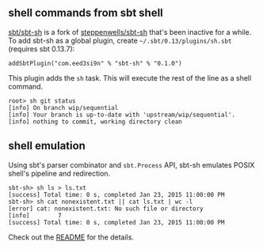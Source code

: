 
## shell commands from sbt shell

[sbt/sbt-sh][1] is a fork of [steppenwells/sbt-sh][2] that's been inactive for a while.
To add sbt-sh as a global plugin, create `~/.sbt/0.13/plugins/sh.sbt` (requires sbt 0.13.7):

    addSbtPlugin("com.eed3si9n" % "sbt-sh" % "0.1.0")

This plugin adds the `sh` task. This will execute the rest of the line as a shell command.

    root> sh git status
    [info] On branch wip/sequential
    [info] Your branch is up-to-date with 'upstream/wip/sequential'.
    [info] nothing to commit, working directory clean

## shell emulation

Using sbt's parser combinator and `sbt.Process` API, sbt-sh emulates POSIX shell's pipeline and redirection.

    sbt-sh> sh ls > ls.txt
    [success] Total time: 0 s, completed Jan 23, 2015 11:00:00 PM
    sbt-sh> sh cat nonexistent.txt || cat ls.txt | wc -l
    [error] cat: nonexistent.txt: No such file or directory
    [info]        7
    [success] Total time: 0 s, completed Jan 23, 2015 11:00:00 PM

Check out the [README][1] for the details.

 [1]: https://github.com/sbt/sbt-sh
 [2]: https://github.com/steppenwells/sbt-sh
